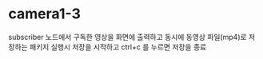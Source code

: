 # camera1-3
subscriber 노드에서 구독한 영상을 화면에 출력하고 동시에 동영상 파일(mp4)로 저장하는 패키지
실행시 저장을 시작하고 ctrl+c 를 누르면 저장을 종료
